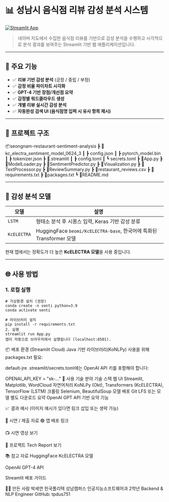 # 📊 성남시 음식점 리뷰 감성 분석 시스템

[![Streamlit App](https://img.shields.io/badge/Streamlit-Deployed-brightgreen?logo=streamlit)](https://share.streamlit.io/your-deployment-link)

> 네이버 지도에서 수집한 음식점 리뷰를 기반으로 감성 분석을 수행하고 시각적으로 분석 결과를 보여주는 Streamlit 기반 웹 애플리케이션입니다.

---

## 🧠 주요 기능

- ✅ **리뷰 기반 감성 분석** (긍정 / 중립 / 부정)
- ✅ **감정 비율 파이차트 시각화**
- ✅ **GPT-4 기반 장점/개선점 요약**
- ✅ **감정별 워드클라우드 생성**
- ✅ **개별 리뷰 실시간 감성 분석**
- ✅ **자동완성 검색 UI (음식점명 입력 시 유사 항목 제시)**

---

## 📁 프로젝트 구조

📦seongnam-restaurant-sentiment-analysis
┣ 📂kc_electra_sentiment_model_0624_3
┃ ┣ config.json
┃ ┣ pytorch_model.bin
┃ ┣ tokenizer.json
┣ 📂.streamlit
┃ ┣ config.toml
┃ ┗ secrets.toml
┣ 📜App.py
┣ 📜ModelLoader.py
┣ 📜SentimentPredictor.py
┣ 📜Visualization.py
┣ 📜TextProcessor.py
┣ 📜ReviewSummary.py
┣ 📜restaurant_reviews.csv
┣ 📜requirements.txt
┣ 📜packages.txt
┗ 📜README.md

---

## 🧬 감성 분석 모델

| 모델 | 설명 |
|------|------|
| `LSTM` | 형태소 분석 후 시퀀스 입력, Keras 기반 감성 분류 |
| `KcELECTRA` | HuggingFace `beomi/KcELECTRA-base`, 한국어에 특화된 Transformer 모델 |

현재 앱에서는 정확도가 더 높은 **KcELECTRA 모델**을 사용 중입니다.

---

## 🌐 사용 방법

### 1. 로컬 실행

```
# 가상환경 설치 (권장)
conda create -n senti python=3.9
conda activate senti

# 라이브러리 설치
pip install -r requirements.txt
2. 실행
streamlit run App.py
앱이 자동으로 브라우저에서 실행됩니다 (localhost:8501).
```

📦 배포 환경 (Streamlit Cloud)
Java 기반 라이브러리(KoNLPy) 사용을 위해 packages.txt 필요:

default-jre
.streamlit/secrets.toml에는 OpenAI API 키를 포함해야 합니다:

OPENAI_API_KEY = "sk-..."
🧹 사용 기술
분야	기술 스택
웹 UI	Streamlit, Matplotlib, WordCloud
자연어처리	KoNLPy (Okt), Transformers (KcELECTRA), TensorFlow (LSTM)
크롤링	Selenium, BeautifulSoup
모델 배포	Git LFS 또는 모델 별도 다운로드
요약	OpenAI GPT API 기반 요약 기능

📈 결과 예시
(이미지 예시가 있다면 링크 삽입 또는 생략 가능)

🤖 시연 / 제출 자료
🟢 앱 배포 링크

📺 시연 영상 보기

📎 프로젝트 Tech Report 보기

📚 참고 자료
HuggingFace KcELECTRA 모델

OpenAI GPT-4 API

Streamlit 배포 가이드

🙋‍♀️ 만든 사람
박세연
한국폴리텍 성남캠퍼스
인공지능소프트웨어과 2학년
Backend & NLP Engineer
GitHub: tpdus751
